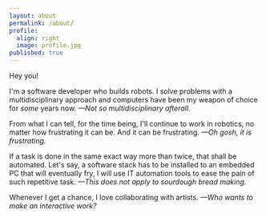 ```yaml
---
layout: about
permalink: /about/
profile:
  align: right
  image: profile.jpg
published: true
---
```



Hey you!

I'm a software developer who builds robots. I solve problems with a multidisciplinary approach and computers have been my weapon of choice for _some_ years now.
_—Not so multidisciplinary afterall._

From what I can tell, for the time being, I'll continue to work in robotics, no matter how frustrating it can be. And it can be frustrating. _—Oh gosh, it is frustrating._

If a task is done in the same exact way more than twice, that shall be automated. Let's say, a software stack has to be installed to an embedded PC that will eventually fry, I will use IT automation tools to ease the pain of such repetitive task. _—This does not apply to sourdough bread making._

Whenever I get a chance, I love collaborating with artists. _—Who wants to make an interactive work?_
